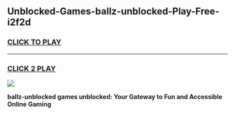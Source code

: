 
## Unblocked-Games-ballz-unblocked-Play-Free-i2f2d
<h3>
<a href="https://premium76.site?title=ballz-unblocked&ref=23A">CLICK TO PLAY</a></h3>
<hr>

<h3>
<a href="https://premium76.site?title=ballz-unblocked&ref=23A">CLICK 2 PLAY</a>
  
</h3>

<a href="https://premium76.site?title=ballz-unblocked&ref=23A"><img src="https://clearcache.store/games.png"></a>


**ballz-unblocked games unblocked: Your Gateway to Fun and Accessible Online Gaming**
